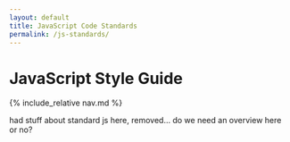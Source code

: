 ```yaml
---
layout: default
title: JavaScript Code Standards
permalink: /js-standards/
---
```


# JavaScript Style Guide

{% include_relative nav.md %}

had stuff about standard js here, removed... do we need an overview here or no?